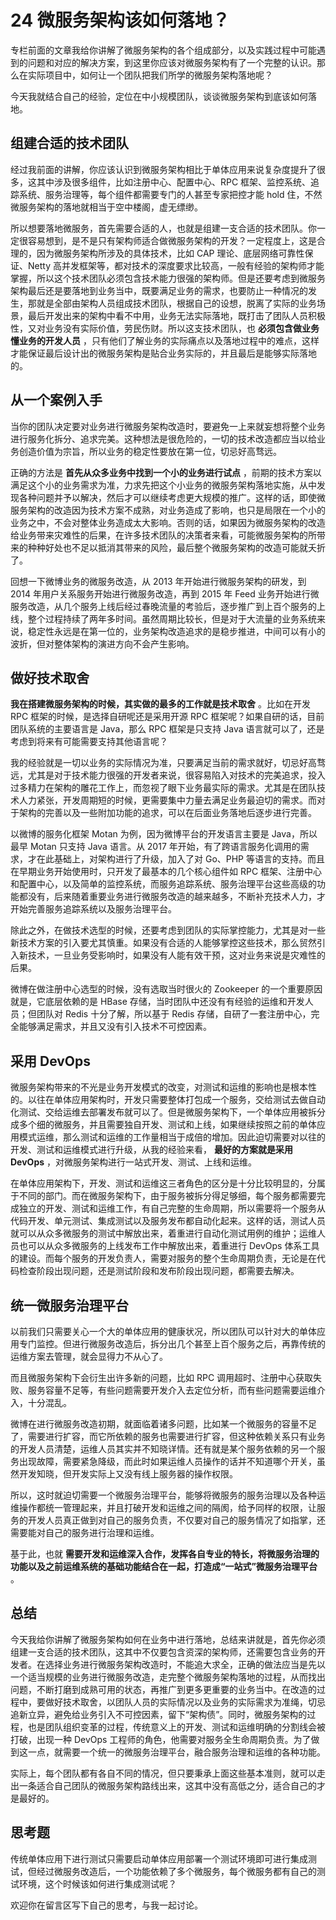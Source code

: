 24 微服务架构该如何落地？
==============

专栏前面的文章我给你讲解了微服务架构的各个组成部分，以及实践过程中可能遇到的问题和对应的解决方案，到这里你应该对微服务架构有了一个完整的认识。那么在实际项目中，如何让一个团队把我们所学的微服务架构落地呢？

今天我就结合自己的经验，定位在中小规模团队，谈谈微服务架构到底该如何落地。

组建合适的技术团队
---------

经过我前面的讲解，你应该认识到微服务架构相比于单体应用来说复杂度提升了很多，这其中涉及很多组件，比如注册中心、配置中心、RPC 框架、监控系统、追踪系统、服务治理等，每个组件都需要专门的人甚至专家把控才能 hold 住，不然微服务架构的落地就相当于空中楼阁，虚无缥缈。

所以想要落地微服务，首先需要合适的人，也就是组建一支合适的技术团队。你一定很容易想到，是不是只有架构师适合做微服务架构的开发？一定程度上，这是合理的，因为微服务架构所涉及的具体技术，比如 CAP 理论、底层网络可靠性保证、Netty 高并发框架等，都对技术的深度要求比较高，一般有经验的架构师才能掌握，所以这个技术团队必须包含技术能力很强的架构师。但是还要考虑到微服务架构最后还是要落地到业务当中，既要满足业务的需求，也要防止一种情况的发生，那就是全部由架构人员组成技术团队，根据自己的设想，脱离了实际的业务场景，最后开发出来的架构中看不中用，业务无法实际落地，既打击了团队人员积极性，又对业务没有实际价值，劳民伤财。所以这支技术团队，也  **必须包含做业务懂业务的开发人员** ，只有他们了解业务的实际痛点以及落地过程中的难点，这样才能保证最后设计出的微服务架构是贴合业务实际的，并且最后是能够实际落地的。

从一个案例入手
-------

当你的团队决定要对业务进行微服务架构改造时，要避免一上来就妄想将整个业务进行服务化拆分、追求完美。这种想法是很危险的，一切的技术改造都应当以给业务创造价值为宗旨，所以业务的稳定性要放在第一位，切忌好高骛远。

正确的方法是  **首先从众多业务中找到一个小的业务进行试点** ，前期的技术方案以满足这个小的业务需求为准，力求先把这个小业务的微服务架构落地实施，从中发现各种问题并予以解决，然后才可以继续考虑更大规模的推广。这样的话，即使微服务架构的改造因为技术方案不成熟，对业务造成了影响，也只是局限在一个小的业务之中，不会对整体业务造成太大影响。否则的话，如果因为微服务架构的改造给业务带来灾难性的后果，在许多技术团队的决策者来看，可能微服务架构的所带来的种种好处也不足以抵消其带来的风险，最后整个微服务架构的改造可能就夭折了。

回想一下微博业务的微服务改造，从 2013 年开始进行微服务架构的研发，到 2014 年用户关系服务开始进行微服务改造，再到 2015 年 Feed 业务开始进行微服务改造，从几个服务上线后经过春晚流量的考验后，逐步推广到上百个服务的上线，整个过程持续了两年多时间。虽然周期比较长，但是对于大流量的业务系统来说，稳定性永远是在第一位的，业务架构改造追求的是稳步推进，中间可以有小的波折，但对整体架构的演进方向不会产生影响。

做好技术取舍
------

 **我在搭建微服务架构的时候，其实做的最多的工作就是技术取舍** 。比如在开发 RPC 框架的时候，是选择自研呢还是采用开源 RPC 框架呢？如果自研的话，目前团队系统的主要语言是 Java，那么 RPC 框架是只支持 Java 语言就可以了，还是考虑到将来有可能需要支持其他语言呢？

我的经验就是一切以业务的实际情况为准，只要满足当前的需求就好，切忌好高骛远，尤其是对于技术能力很强的开发者来说，很容易陷入对技术的完美追求，投入过多精力在架构的雕花工作上，而忽视了眼下业务最实际的需求。尤其是在团队技术人力紧张，开发周期短的时候，更需要集中力量去满足业务最迫切的需求。而对于架构的完善以及一些附加功能的追求，可以在后面业务落地后逐步进行完善。

以微博的服务化框架 Motan 为例，因为微博平台的开发语言主要是 Java，所以最早 Motan 只支持 Java 语言。从 2017 年开始，有了跨语言服务化调用的需求，才在此基础上，对架构进行了升级，加入了对 Go、PHP 等语言的支持。而且在早期业务开始使用时，只开发了最基本的几个核心组件如 RPC 框架、注册中心和配置中心，以及简单的监控系统，而服务追踪系统、服务治理平台这些高级的功能都没有，后来随着重要业务进行微服务改造的越来越多，不断补充技术人力，才开始完善服务追踪系统以及服务治理平台。

除此之外，在做技术选型的时候，还要考虑到团队的实际掌控能力，尤其是对一些新技术方案的引入要尤其慎重。如果没有合适的人能够掌控这些技术，那么贸然引入新技术，一旦业务受影响时，如果没有人能有效干预，这对业务来说是灾难性的后果。

微博在做注册中心选型的时候，没有选取当时很火的 Zookeeper 的一个重要原因就是，它底层依赖的是 HBase 存储，当时团队中还没有有经验的运维和开发人员；但团队对 Redis 十分了解，所以基于 Redis 存储，自研了一套注册中心，完全能够满足需求，并且又没有引入技术不可控因素。

采用 DevOps
---------

微服务架构带来的不光是业务开发模式的改变，对测试和运维的影响也是根本性的。以往在单体应用架构时，开发只需要整体打包成一个服务，交给测试去做自动化测试、交给运维去部署发布就可以了。但是微服务架构下，一个单体应用被拆分成多个细的微服务，并且需要独自开发、测试和上线，如果继续按照之前的单体应用模式运维，那么测试和运维的工作量相当于成倍的增加。因此迫切需要对以往的开发、测试和运维模式进行升级，从我的经验来看，  **最好的方案就是采用 DevOps** ，对微服务架构进行一站式开发、测试、上线和运维。

在单体应用架构下，开发、测试和运维这三者角色的区分是十分比较明显的，分属于不同的部门。而在微服务架构下，由于服务被拆分得足够细，每个服务都需要完成独立的开发、测试和运维工作，有自己完整的生命周期，所以需要将一个服务从代码开发、单元测试、集成测试以及服务发布都自动化起来。这样的话，测试人员就可以从众多微服务的测试中解放出来，着重进行自动化测试用例的维护；运维人员也可以从众多微服务的上线发布工作中解放出来，着重进行 DevOps 体系工具的建设。而每个服务的开发负责人，需要对服务的整个生命周期负责，无论是在代码检查阶段出现问题，还是测试阶段和发布阶段出现问题，都需要去解决。

统一微服务治理平台
---------

以前我们只需要关心一个大的单体应用的健康状况，所以团队可以针对大的单体应用专门监控。但进行微服务改造后，拆分出几个甚至上百个服务之后，再靠传统的运维方案去管理，就会显得力不从心了。

而且微服务架构下会衍生出许多新的问题，比如 RPC 调用超时、注册中心获取失败、服务容量不足等，有些问题需要开发介入去定位分析，而有些问题需要运维介入，十分混乱。

微博在进行微服务改造初期，就面临着诸多问题，比如某一个微服务的容量不足了，需要进行扩容，而它所依赖的服务也需要进行扩容，但这种依赖关系只有业务的开发人员清楚，运维人员其实并不知晓详情。还有就是某个服务依赖的另一个服务出现故障，需要紧急降级，而此时如果运维人员操作的话并不知道哪个开关，虽然开发知晓，但开发实际上又没有线上服务器的操作权限。

所以，这时就迫切需要一个微服务治理平台，能够将微服务的服务治理以及各种运维操作都统一管理起来，并且打破开发和运维之间的隔阂，给予同样的权限，让服务的开发人员真正做到对自己的服务负责，不仅要对自己的服务情况了如指掌，还需要能对自己的服务进行治理和运维。

基于此，也就  **需要开发和运维深入合作，发挥各自专业的特长，将微服务治理的功能以及之前运维系统的基础功能结合在一起，打造成“一站式”微服务治理平台** 。

总结
---

今天我给你讲解了微服务架构如何在业务中进行落地，总结来讲就是，首先你必须组建一支合适的技术团队，这其中不仅要包含资深的架构师，还需要包含业务的开发者。在选择业务进行微服务架构改造时，不能追大求全，正确的做法应当是先以一个适当规模的业务进行微服务改造，走完整个微服务架构落地的过程，从而找出问题，不断打磨到成熟可用的状态，再推广到更多更重要的业务当中。在改造的过程中，要做好技术取舍，以团队人员的实际情况以及业务的实际需求为准绳，切忌追新立异，避免给业务引入不可控因素，留下“架构债”。同时，微服务架构的过程，也是团队组织变革的过程，传统意义上的开发、测试和运维明确的分割线会被打破，出现一种 DevOps 工程师的角色，他需要对服务全生命周期负责。为了做到这一点，就需要一个统一的微服务治理平台，融合服务治理和运维的各种功能。

实际上，每个团队都有各自不同的情况，但只要秉承上面这些基本准则，就可以走出一条适合自己团队的微服务架构路线出来，这其中没有高低之分，适合自己的才是最好的。

思考题
---

传统单体应用下进行测试只需要启动单体应用部署一个测试环境即可进行集成测试，但经过微服务改造后，一个功能依赖了多个微服务，每个微服务都有自己的测试环境，这个时候该如何进行集成测试呢？

欢迎你在留言区写下自己的思考，与我一起讨论。
